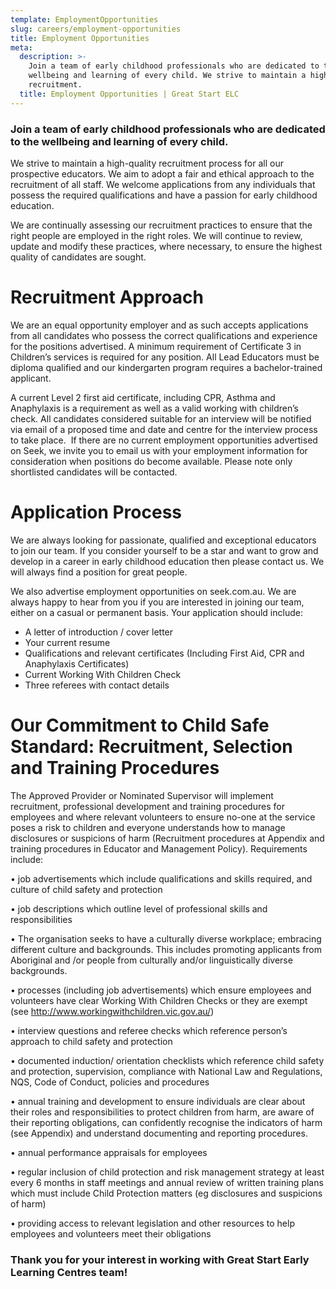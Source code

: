 ```yaml
---
template: EmploymentOpportunities
slug: careers/employment-opportunities
title: Employment Opportunities
meta:
  description: >-
    Join a team of early childhood professionals who are dedicated to the
    wellbeing and learning of every child. We strive to maintain a high-quality
    recruitment.
  title: Employment Opportunities | Great Start ELC
---
```

### Join a team of early childhood professionals who are dedicated to the wellbeing and learning of every child.

We strive to maintain a high-quality recruitment process for all our prospective educators. We aim to adopt a fair and ethical approach to the recruitment of all staff. We welcome applications from any individuals that possess the required qualifications and have a passion for early childhood education.

We are continually assessing our recruitment practices to ensure that the right people are employed in the right roles. We will continue to review, update and modify these practices, where necessary, to ensure the highest quality of candidates are sought.

# Recruitment Approach

We are an equal opportunity employer and as such accepts applications from all candidates who possess the correct qualifications and experience for the positions advertised.
A minimum requirement of Certificate 3 in Children’s services is required for any position. All Lead Educators must be diploma qualified and our kindergarten program requires a bachelor-trained applicant.

A current Level 2 first aid certificate, including CPR, Asthma and Anaphylaxis is a requirement as well as a valid working with children’s check.
All candidates considered suitable for an interview will be notified via email of a proposed time and date and centre for the interview process to take place.  If there are no current employment opportunities advertised on Seek, we invite you to email us with your employment information for consideration when positions do become available. Please note only shortlisted candidates will be contacted.

# Application Process

We are always looking for passionate, qualified and exceptional educators to join our team. If you consider yourself to be a star and want to grow and develop in a career in early childhood education then please contact us. We will always find a position for great people.

We also advertise employment opportunities on seek.com.au. We are always happy to hear from you if you are interested in joining our team, either on a casual or permanent basis.
Your application should include:

* A letter of introduction / cover letter
* Your current resume
* Qualifications and relevant certificates (Including First Aid, CPR and Anaphylaxis Certificates)
* Current Working With Children Check
* Three referees with contact details



# Our Commitment to Child Safe Standard: Recruitment, Selection and Training Procedures 

The Approved Provider or Nominated Supervisor will  implement recruitment, professional development and training procedures for employees and where relevant volunteers to ensure no-one at the service poses a risk to children and everyone  understands how to manage disclosures or suspicions of harm (Recruitment procedures at Appendix and training procedures in Educator and Management Policy). Requirements include:

•	 job advertisements which include qualifications and skills required, and culture of child safety and protection

•	job descriptions which outline level of professional skills and responsibilities 

•	The organisation seeks to have a culturally diverse workplace; embracing different culture and backgrounds. This includes promoting applicants from Aboriginal and /or people from culturally and/or linguistically diverse backgrounds.

•	processes (including job advertisements) which ensure employees and volunteers have clear Working With Children Checks or they are exempt (see http://www.workingwithchildren.vic.gov.au/)

•	interview questions and referee checks which reference person’s approach to child safety and protection

•	documented induction/ orientation checklists which reference child safety and protection, supervision, compliance with National Law and Regulations, NQS, Code of Conduct, policies and procedures

•	annual training and development to ensure individuals are clear about their roles and responsibilities to protect children from harm, are aware of their reporting obligations, can confidently recognise the indicators of harm (see Appendix) and understand documenting and reporting procedures. 

•	annual performance appraisals for employees 

•	regular inclusion of child protection and risk management strategy at least every 6 months in staff meetings and annual review of written training plans which must include Child Protection matters (eg disclosures and suspicions of harm)

•	providing access to relevant legislation and other resources to help employees and volunteers meet their obligations 



### Thank you for your interest in working with Great Start Early Learning Centres team!
